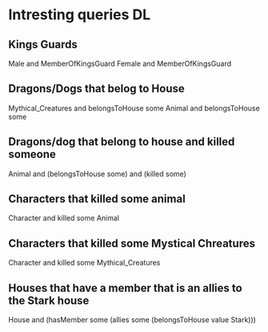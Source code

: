 # Intresting queries DL

## Kings Guards
Male and MemberOfKingsGuard
Female and MemberOfKingsGuard

## Dragons/Dogs that belog to House
Mythical_Creatures and belongsToHouse some
Animal and belongsToHouse some

## Dragons/dog that belong to house and killed someone
Animal and (belongsToHouse some) and (killed some)

## Characters that killed some animal
Character and killed some Animal

## Characters that killed some Mystical Chreatures
Character and killed some Mythical_Creatures

## Houses that have a member that is an allies to the Stark house
House and (hasMember some (allies some (belongsToHouse value Stark)))